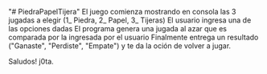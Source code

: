"# PiedraPapelTijera" 
El juego comienza mostrando en consola las 3 jugadas a elegir (1_ Piedra, 2_ Papel, 3_ Tijeras)
El usuario ingresa una de las opciones dadas
El programa genera una jugada al azar que es comparada por la ingresada por el usuario
Finalmente entrega un resultado ("Ganaste", "Perdiste", "Empate") y te da la oción de volver a jugar.

Saludos! 
        j0ta.

